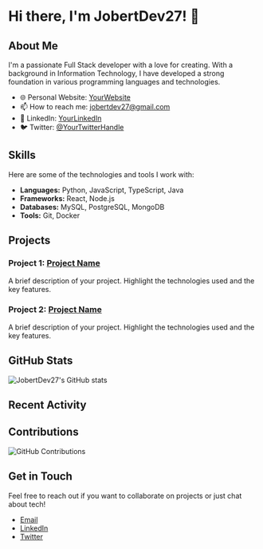 # Hi there, I'm JobertDev27! 👋

## About Me
I'm a passionate Full Stack developer with a love for creating. With a background in Information Technology, I have developed a strong foundation in various programming languages and technologies.

- 🌐 Personal Website: [YourWebsite](https://yourwebsite.com)
- 📫 How to reach me: [jobertdev27@gmail.com](mailto:jobertdev27@gmail.com)
- 💼 LinkedIn: [YourLinkedIn](https://linkedin.com/in/yourprofile)
- 🐦 Twitter: [@YourTwitterHandle](https://twitter.com/yourhandle)

## Skills
Here are some of the technologies and tools I work with:

- **Languages:** Python, JavaScript, TypeScript, Java
- **Frameworks:** React, Node.js
- **Databases:** MySQL, PostgreSQL, MongoDB
- **Tools:** Git, Docker

## Projects
### Project 1: [Project Name](https://github.com/JobertDev27/project1)
A brief description of your project. Highlight the technologies used and the key features.

### Project 2: [Project Name](https://github.com/JobertDev27/project2)
A brief description of your project. Highlight the technologies used and the key features.

## GitHub Stats
![JobertDev27's GitHub stats](https://github-readme-stats.vercel.app/api?username=JobertDev27&show_icons=true&theme=radical)

## Recent Activity
<!--START_SECTION:activity-->
<!--END_SECTION:activity-->

## Contributions
![GitHub Contributions](https://github-readme-streak-stats.herokuapp.com/?user=JobertDev27&theme=radical)

## Get in Touch
Feel free to reach out if you want to collaborate on projects or just chat about tech!

- [Email](mailto:jobertdev27@gmail.com)
- [LinkedIn](https://linkedin.com/in/yourprofile)
- [Twitter](https://twitter.com/yourhandle)
